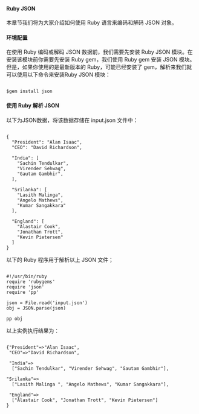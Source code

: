  
#### Ruby JSON

 本章节我们将为大家介绍如何使用 Ruby 语言来编码和解码 JSON 对象。

 

#### 环境配置

 在使用 Ruby 编码或解码 JSON 数据前，我们需要先安装 Ruby JSON 模块。在安装该模块前你需要先安装 Ruby gem，我们使用 Ruby gem 安装 JSON 模块。 但是，如果你使用的是最新版本的 Ruby，可能已经安装了 gem，解析来我们就可以使用以下命令来安装Ruby JSON 模块：

 
```

$gem install json

```
 
#### 使用 Ruby 解析 JSON

 以下为JSON数据，将该数据存储在 input.json 文件中：

 
```

{
  "President": "Alan Isaac",
  "CEO": "David Richardson",
  
  "India": [
    "Sachin Tendulkar",
    "Virender Sehwag",
    "Gautam Gambhir",
  ],

  "Srilanka": [
    "Lasith Malinga",
    "Angelo Mathews",
    "Kumar Sangakkara"
  ],

  "England": [
    "Alastair Cook",
    "Jonathan Trott",
    "Kevin Pietersen"
  ]
}

```
 以下的 Ruby 程序用于解析以上 JSON 文件；

 
```

#!/usr/bin/ruby
require 'rubygems'
require 'json'
require 'pp'

json = File.read('input.json')
obj = JSON.parse(json)

pp obj

```
 以上实例执行结果为：

 
```

{"President"=>"Alan Isaac",
 "CEO"=>"David Richardson",

 "India"=>
  ["Sachin Tendulkar", "Virender Sehwag", "Gautam Gambhir"],

"Srilanka"=>
  ["Lasith Malinga ", "Angelo Mathews", "Kumar Sangakkara"],

 "England"=>
  ["Alastair Cook", "Jonathan Trott", "Kevin Pietersen"]
}

```
 

